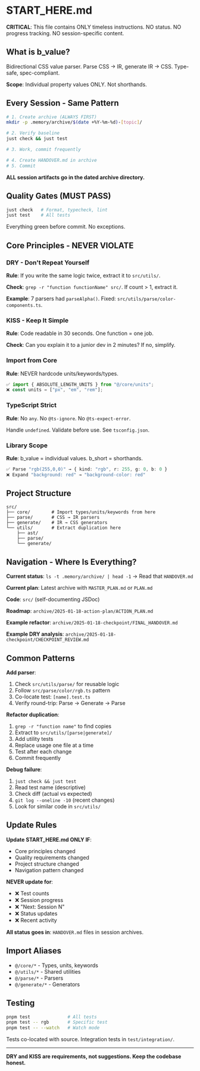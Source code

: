  <!-- DO NOT EDIT THIS FILE WITHOUT CONSULTING AUTHOR -->
# START_HERE.md

**CRITICAL**: This file contains ONLY timeless instructions. NO status. NO progress tracking. NO session-specific content.

## What is b_value?

Bidirectional CSS value parser. Parse CSS → IR, generate IR → CSS. Type-safe, spec-compliant.

**Scope**: Individual property values ONLY. Not shorthands.

## Every Session - Same Pattern

```bash
# 1. Create archive (ALWAYS FIRST)
mkdir -p .memory/archive/$(date +%Y-%m-%d)-[topic]/

# 2. Verify baseline
just check && just test

# 3. Work, commit frequently

# 4. Create HANDOVER.md in archive
# 5. Commit
```

**ALL session artifacts go in the dated archive directory.**

## Quality Gates (MUST PASS)

```bash
just check   # Format, typecheck, lint
just test    # All tests
```

Everything green before commit. No exceptions.

## Core Principles - NEVER VIOLATE

### DRY - Don't Repeat Yourself

**Rule**: If you write the same logic twice, extract it to `src/utils/`.

**Check**: `grep -r "function functionName" src/`. If count > 1, extract it.

**Example**: 7 parsers had `parseAlpha()`. Fixed: `src/utils/parse/color-components.ts`.

### KISS - Keep It Simple

**Rule**: Code readable in 30 seconds. One function = one job.

**Check**: Can you explain it to a junior dev in 2 minutes? If no, simplify.

### Import from Core

**Rule**: NEVER hardcode units/keywords/types.

```typescript
✅ import { ABSOLUTE_LENGTH_UNITS } from "@/core/units";
❌ const units = ["px", "em", "rem"];
```

### TypeScript Strict

**Rule**: No `any`. No `@ts-ignore`. No `@ts-expect-error`.

Handle `undefined`. Validate before use. See `tsconfig.json`.

### Library Scope

**Rule**: b_value = individual values. b_short = shorthands.

```typescript
✅ Parse "rgb(255,0,0)" → { kind: "rgb", r: 255, g: 0, b: 0 }
❌ Expand "background: red" → "background-color: red"
```

## Project Structure

```
src/
├── core/        # Import types/units/keywords from here
├── parse/       # CSS → IR parsers
├── generate/    # IR → CSS generators
└── utils/       # Extract duplication here
    ├── ast/
    ├── parse/
    └── generate/
```

## Navigation - Where Is Everything?

**Current status**: `ls -t .memory/archive/ | head -1` → Read that `HANDOVER.md`

**Current plan**: Latest archive with `MASTER_PLAN.md` or `PLAN.md`

**Code**: `src/` (self-documenting JSDoc)

**Roadmap**: `archive/2025-01-18-action-plan/ACTION_PLAN.md`

**Example refactor**: `archive/2025-01-18-checkpoint/FINAL_HANDOVER.md`

**Example DRY analysis**: `archive/2025-01-18-checkpoint/CHECKPOINT_REVIEW.md`

## Common Patterns

**Add parser**:
1. Check `src/utils/parse/` for reusable logic
2. Follow `src/parse/color/rgb.ts` pattern
3. Co-locate test: `[name].test.ts`
4. Verify round-trip: Parse → Generate → Parse

**Refactor duplication**:
1. `grep -r "function name"` to find copies
2. Extract to `src/utils/[parse|generate]/`
3. Add utility tests
4. Replace usage one file at a time
5. Test after each change
6. Commit frequently

**Debug failure**:
1. `just check && just test`
2. Read test name (descriptive)
3. Check diff (actual vs expected)
4. `git log --oneline -10` (recent changes)
5. Look for similar code in `src/utils/`

## Update Rules

**Update START_HERE.md ONLY IF**:
- Core principles changed
- Quality requirements changed
- Project structure changed
- Navigation pattern changed

**NEVER update for**:
- ❌ Test counts
- ❌ Session progress
- ❌ "Next: Session N"
- ❌ Status updates
- ❌ Recent activity

**All status goes in**: `HANDOVER.md` files in session archives.

## Import Aliases

- `@/core/*` - Types, units, keywords
- `@/utils/*` - Shared utilities
- `@/parse/*` - Parsers
- `@/generate/*` - Generators

## Testing

```bash
pnpm test              # All tests
pnpm test -- rgb       # Specific test
pnpm test -- --watch   # Watch mode
```

Tests co-located with source. Integration tests in `test/integration/`.

---

**DRY and KISS are requirements, not suggestions. Keep the codebase honest.**
